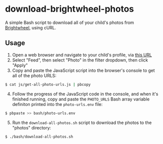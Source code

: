 # download-brightwheel-photos

A simple Bash script to download all of your child's photos from [Brightwheel](https://mybrightwheel.com/), using cURL.

## Usage

1. Open a web browser and navigate to your child's profile, via [this URL](https://schools.mybrightwheel.com/children/list)
2. Select "Feed", then select "Photo" in the filter dropdown, then click "Apply"
3. Copy and paste the JavaScript script into the browser's console to get all of the photo URLS:
```bash
$ cat js/get-all-photo-urls.js | pbcopy
```
4. Follow the progress of the JavaScript code in the console, and when it's finished running, copy and paste the
   `PHOTO_URLS` Bash array variable definiton printed into the `photo-urls.env` file:
```bash
$ pbpaste >> bash/photo-urls.env
```
5. Run the `download-all-photos.sh` script to download the photos to the "photos" directory:
```bash
$ ./bash/download-all-photos.sh
```
